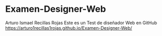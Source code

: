 # Examen-Designer-Web
Arturo Ismael Recillas Rojas
Este es un Test de diseñador Web en GitHub https://arturo1recillas1rojas.github.io/Examen-Designer-Web/
